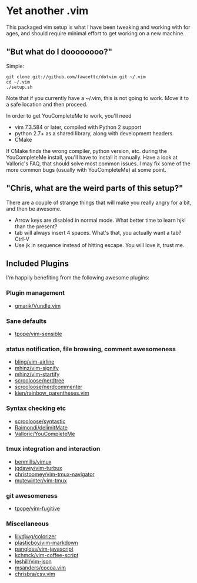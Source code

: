 # Yet another .vim

This packaged vim setup is what I have been tweaking and working with
for ages, and should require minimal effort to get working on a new machine.

## "But what do I doooooooo?"

Simple:

    git clone git://github.com/fawcettc/dotvim.git ~/.vim
    cd ~/.vim
    ./setup.sh

Note that if you currently have a ~/.vim, this is not going to work.
Move it to a safe location and then proceed.

In order to get YouCompleteMe to work, you'll need
 * vim 7.3.584 or later, compiled with Python 2 support
 * python 2.7+ as a shared library, along with development headers
 * CMake

If CMake finds the wrong compiler, python version, etc. during
the YouCompleteMe install, you'll have to install it manually.
Have a look at Valloric's FAQ, that should solve most common issues.
I may fix some of the more common bugs (usually with YouCompleteMe) at some point.

## "Chris, what are the weird parts of this setup?"

There are a couple of strange things that will make you really angry for a bit,
and then be awesome.

 * Arrow keys are disabled in normal mode. What better time to learn hjkl than the present?
 * tab will always insert 4 spaces. What's that, you actually want a tab? Ctrl-V<tab>
 * Use jk in sequence instead of hitting escape. You will love it, trust me.

## Included Plugins

I'm happily benefiting from the following awesome plugins:

### Plugin management
 * [gmarik/Vundle.vim](http://github.com/gmarik/Vundle.vim)

### Sane defaults
 * [tpope/vim-sensible](http://github.com/tpope/vim-sensible)

### status notification, file browsing, comment awesomeness
 * [bling/vim-airline](http://github.com/bling/vim-airline)
 * [mhinz/vim-signify](http://github.com/mhinz/vim-signify)
 * [mhinz/vim-startify](http://github.com/mhinz/vim-startify)
 * [scrooloose/nerdtree](http://github.com/scrooloose/nerdtree)
 * [scrooloose/nerdcommenter](http://github.com/scrooloose/nerdcommenter)
 * [kien/rainbow_parentheses.vim](http://github.com/kien/rainbow_parentheses.vim)

### Syntax checking etc
 * [scrooloose/syntastic](http://github.com/scrooloose/syntastic)
 * [Raimondi/delimitMate](http://github.com/Raimondi/delimitMate)
 * [Valloric/YouCompleteMe](http://github.com/Valloric/YouCompleteMe)

### tmux integration and interaction
 * [benmills/vimux](http://github.com/benmills/vimux)
 * [jgdavey/vim-turbux](http://github.com/jgdavey/vim-turbux)
 * [christoomey/vim-tmux-navigator](http://github.com/christoomey/vim-tmux-navigator)
 * [mutewinter/vim-tmux](http://github.com/mutewinter/vim-tmux)

### git awesomeness
 * [tpope/vim-fugitive](http://github.com/tpope/vim-fugitive)

### Miscellaneous
 * [lilydjwg/colorizer](http://github.com/lilydjwg/colorizer)
 * [plasticboy/vim-markdown](http://github.com/plasticboy/vim-markdown)
 * [pangloss/vim-javascript](http://github.com/pangloss/vim-javascript)
 * [kchmck/vim-coffee-script](http://github.com/kchmck/vim-coffee-script)
 * [leshill/vim-json](http://github.com/leshill/vim-json)
 * [msanders/cocoa.vim](http://github.com/msanders/cocoa.vim)
 * [chrisbra/csv.vim](http://github.com/chrisbra/csv.vim)
